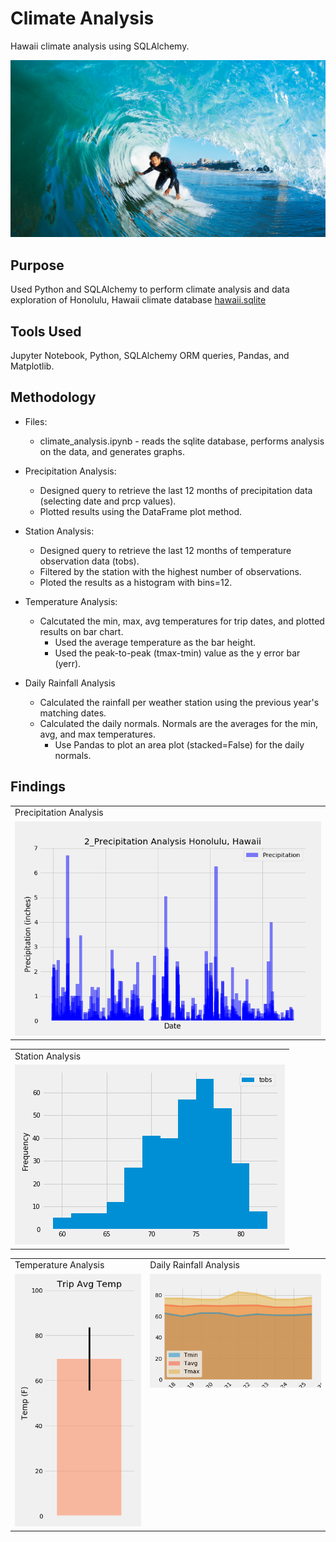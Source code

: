 # Climate Analysis 

Hawaii climate analysis using SQLAlchemy.

![surfs-up.png](Graph_Images/surfs-up.png)

## Purpose 

Used Python and SQLAlchemy to perform climate analysis and data exploration of Honolulu, Hawaii climate database [hawaii.sqlite](Resources/hawaii.sqlite)


## Tools Used
Jupyter Notebook, Python, SQLAlchemy ORM queries, Pandas, and Matplotlib.

## Methodology
* Files:
    - climate_analysis.ipynb - reads the sqlite database, performs analysis on the data, and generates graphs.

* Precipitation Analysis:
    - Designed query to retrieve the last 12 months of precipitation data (selecting date and prcp values).
    - Plotted results using the DataFrame plot method.
* Station Analysis:
    - Designed query to retrieve the last 12 months of temperature observation data (tobs).
    - Filtered by the station with the highest number of observations.
    - Ploted the results as a histogram with bins=12.
* Temperature Analysis: 
    - Calcutated the min, max, avg temperatures for trip dates, and plotted results on bar chart.
        * Used the average temperature as the bar height.
        * Used the peak-to-peak (tmax-tmin) value as the y error bar (yerr).
* Daily Rainfall Analysis 
    - Calculated the rainfall per weather station using the previous year's matching dates.
    - Calculated the daily normals. Normals are the averages for the min, avg, and max temperatures.
        * Use Pandas to plot an area plot (stacked=False) for the daily normals.
    
## Findings

<table>
  <tr>
    <td>Precipitation Analysis</td>
  </tr>
  <tr>
    <td valign="top"><img src="Graph_Images/2_Precipitation_Analysis.png"></td>
   
  </tr>
 </table>

<table>
  <tr>
     <td>Station Analysis</td>
  </tr>
  <tr>
    <td valign="top"><img src="Graph_Images/station-histogram.png"></td>
  </tr>
 </table>

<table>
  <tr>
    <td>Temperature Analysis</td>
     <td>Daily Rainfall Analysis</td>
  </tr>
  <tr>
    <td valign="top"><img src="Graph_Images/Temperature_Analysis.png"></td>
    <td valign="top"><img src="Graph_Images/Daily_Normals_Temp.png"></td>
  </tr>
 </table>
 